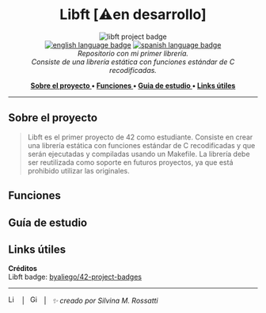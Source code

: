 <h1 align="center"> Libft [⚠️en desarrollo] </h1>

<p align="center">
<img src="https://github.com/byaliego/42-project-badges/blob/main/badges/libft.png?raw=true" alt="libft project badge" /> <br />
<a href="https://github.com/RossattiSM/Libft/blob/master/README.md"> <img src="https://img.shields.io/badge/lang-en-purple" alt="english language badge"></a> 
<a href="https://github.com/RossattiSM/Libft/blob/master/README.es.md"> <img src="https://img.shields.io/badge/lang-es-purple" alt="spanish language badge"></a> <br />
  <i> Repositorio con mi primer librería. <br /> Consiste de una librería estática con funciones estándar de C recodificadas. </i> <br />
</p>
<p align="center"> <b>
<a href="https://github.com/RossattiSM/42Cursus.Libft/blob/main/README.es.md#sobre-el-proyecto"> Sobre el proyecto </a> • 
<a href="https://github.com/RossattiSM/42Cursus.Libft/blob/main/README.es.md#funciones"> Funciones </a>  • 
<a href="https://github.com/RossattiSM/42Cursus.Libft/blob/main/README.es.md"> Guia de estudio </a>  • 
<a href="https://github.com/RossattiSM/42Cursus.Libft/blob/main/README.es.md"> Links útiles </a>
</p> </b>
<hr>

## Sobre el proyecto
> Libft es el primer proyecto de 42 como estudiante. Consiste en crear una librería estática con funciones estándar de C recodificadas y que serán ejecutadas y compiladas usando un Makefile. La librería debe ser reutilizada como soporte en futuros proyectos, ya que está prohibido utilizar las originales. 

## Funciones

## Guía de estudio

## Links útiles 

<b> Créditos </b> <br />
Libft badge: <a href="https://github.com/byaliego/42-project-badges"> byaliego/42-project-badges </a>

<hr>
<a href="https://www.linkedin.com/in/rossattism/"><img src="https://skillicons.dev/icons?i=linkedin" alt="Linkedin Logo" style="width: 16px; height: 16px" /></a> &nbsp | &nbsp
<a href="https://github.com/RossattiSM"><img src="https://skillicons.dev/icons?i=github" alt="GitHub logo" style="width: 16px; height: 16px" /></a>  &nbsp | &nbsp <i> ✨ creado por Silvina M. Rossatti </i> &nbsp
